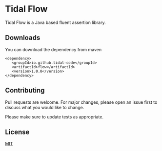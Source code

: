 # Tidal Flow

Tidal Flow is a Java based fluent assertion library.

## Downloads

You can download the dependency from maven

``` maven
<dependency>
   <groupId>io.github.tidal-code</groupId>
   <artifactId>flow</artifactId>
   <version>1.0.0</version>
</dependency>
```


## Contributing
Pull requests are welcome. For major changes, please open an issue first to discuss what you would like to change.

Please make sure to update tests as appropriate.

## License
[MIT](https://choosealicense.com/licenses/mit/)
